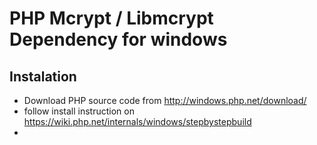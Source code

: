 PHP Mcrypt / Libmcrypt Dependency for windows
=============================
## Instalation

 - Download PHP source code from http://windows.php.net/download/
 - follow install instruction on https://wiki.php.net/internals/windows/stepbystepbuild
 - 

